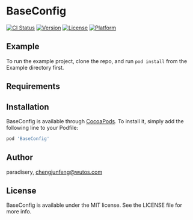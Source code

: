 # BaseConfig

[![CI Status](https://img.shields.io/travis/paradisery/BaseConfig.svg?style=flat)](https://travis-ci.org/paradisery/BaseConfig)
[![Version](https://img.shields.io/cocoapods/v/BaseConfig.svg?style=flat)](https://cocoapods.org/pods/BaseConfig)
[![License](https://img.shields.io/cocoapods/l/BaseConfig.svg?style=flat)](https://cocoapods.org/pods/BaseConfig)
[![Platform](https://img.shields.io/cocoapods/p/BaseConfig.svg?style=flat)](https://cocoapods.org/pods/BaseConfig)

## Example

To run the example project, clone the repo, and run `pod install` from the Example directory first.

## Requirements

## Installation

BaseConfig is available through [CocoaPods](https://cocoapods.org). To install
it, simply add the following line to your Podfile:

```ruby
pod 'BaseConfig'
```

## Author

paradisery, chengjunfeng@wutos.com

## License

BaseConfig is available under the MIT license. See the LICENSE file for more info.
